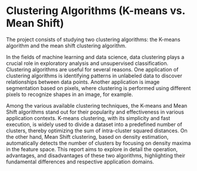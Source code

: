 # Clustering Algorithms (K-means vs. Mean Shift) 

The project consists of studying two clustering algorithms: the K-means algorithm and the mean shift clustering algorithm.

In the fields of machine learning and data science, data clustering plays a crucial role in exploratory analysis and unsupervised classification. Clustering algorithms are useful for several reasons. One application of clustering algorithms is identifying patterns in unlabeled data to discover relationships between data points. Another application is image segmentation based on pixels, where clustering is performed using different pixels to recognize shapes in an image, for example.

Among the various available clustering techniques, the K-means and Mean Shift algorithms stand out for their popularity and effectiveness in various application contexts. K-means clustering, with its simplicity and fast execution, is widely used to divide a dataset into a predefined number of clusters, thereby optimizing the sum of intra-cluster squared distances. On the other hand, Mean Shift clustering, based on density estimation, automatically detects the number of clusters by focusing on density maxima in the feature space. This report aims to explore in detail the operation, advantages, and disadvantages of these two algorithms, highlighting their fundamental differences and respective application domains.
